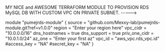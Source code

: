 MY NICE and AWESOME TERRAFORM MODULE TO PROVISION RDS MySQL DB WITH CUSTOM VPC ON PRIVATE SUBNET. ----->

module "pumejrds-module" {
source        = "github.com/Mexxy-lab/pumejrds-module.git?ref=v1.0.0"
region        = "Enter your region here"
vpc_cidr      = "10.0.0.0/16"
dns_hostnames = true
dns_support   = true
priv_one_cidr = "10.0.1.0/24"
az_one        = "Enter your first az"
vpc_id        = "aws_vpc.rds_vpc.id"
#access_key    = "NA"
#secret_key    = "NA"
}